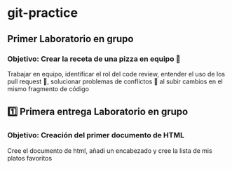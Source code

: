 # git-practice

## Primer Laboratorio en grupo

### Objetivo: Crear la receta de una pizza en equipo :pizza:

Trabajar en equipo, identificar el rol del code review, entender el uso de los pull request :rocket:, solucionar problemas de conflictos :space_invader: al subir cambios en el mismo fragmento de código

## :one: Primera entrega Laboratorio en grupo

### Objetivo: Creación del primer documento de HTML

Cree el documento de html, añadi un encabezado y cree la lista de mis platos favoritos
